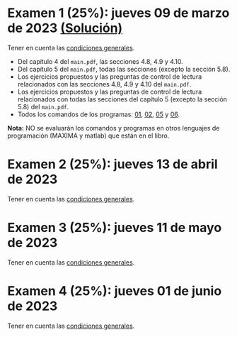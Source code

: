 # Examen 1 (25%): jueves 09 de marzo de 2023 [(Solución)](/docs/SOL-examen_1-2023-1s.pdf)
Tener en cuenta las [condiciones generales](/docs/cronograma_2023-1s.md#sobre-la-evaluación).

- Del capítulo 4 del ```main.pdf```, las secciones 4.8, 4.9 y 4.10.
- Del capítulo 5 del ```main.pdf```, todas las secciones (excepto la sección 5.8).
- Los ejercicios propuestos y las preguntas de control de lectura relacionados con las secciones 4.8, 4.9 y 4.10 del ```main.pdf```.
- Los ejercicios propuestos y las preguntas de control de lectura relacionados con todas las secciones del capítulo 5 (excepto la sección 5.8)  del ```main.pdf```.
- Todos los comandos de los programas: [01](https://github.com/michaelherediaperez/medio_continuo/blob/main/codigos/cap_04/04_08_03_ejemplo_DP.ipynb), [02](https://github.com/michaelherediaperez/medio_continuo/blob/main/codigos/cap_04/04_08_03_ejemplo_TP.ipynb), [05](https://github.com/jnramirezg/medio_continuo/blob/main/codigo/27-diseno_concreto_reforzado.ipynb) y [06](https://github.com/jnramirezg/medio_continuo/blob/main/codigo/28-analisis_viga_simplemente_apoyada.ipynb).

**Nota:** NO se evaluarán los comandos y programas en otros lenguajes de programación (MAXIMA y matlab) que están en el libro.

# Examen 2 (25%): jueves 13 de abril de 2023 
Tener en cuenta las [condiciones generales](/docs/cronograma_2023-1s.md#sobre-la-evaluación).

# Examen 3 (25%): jueves 11 de mayo de 2023
Tener en cuenta las [condiciones generales](/docs/cronograma_2023-1s.md#sobre-la-evaluación).

# Examen 4 (25%): jueves 01 de junio de 2023
Tener en cuenta las [condiciones generales](/docs/cronograma_2023-1s.md#sobre-la-evaluación).
